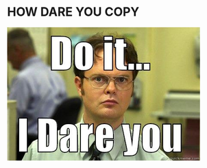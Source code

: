 # HOW DARE YOU COPY
<img src="https://github.com/18520474/AnhAnh/blob/main/Assigment/weak_2/RTL/img/how_dare_you.jpeg">